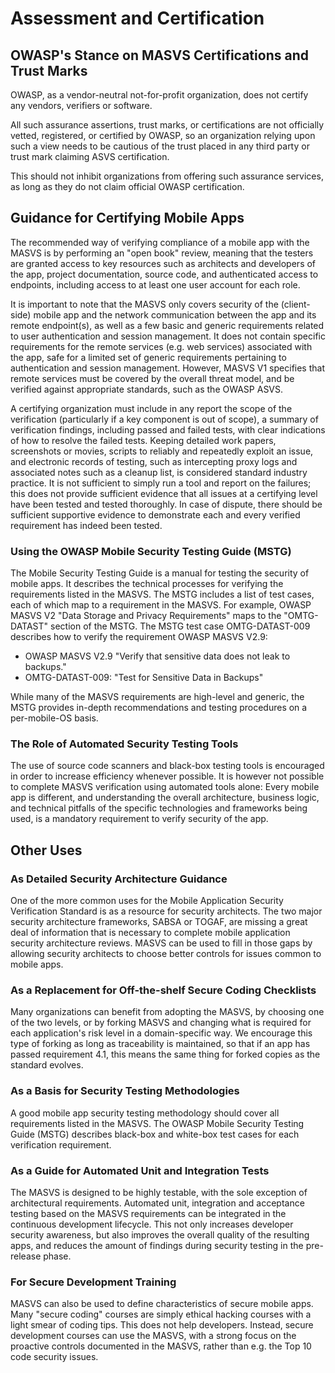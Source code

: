 # Assessment and Certification

## OWASP's Stance on MASVS Certifications and Trust Marks

OWASP, as a vendor-neutral not-for-profit organization, does not certify any vendors, verifiers or software.

All such assurance assertions, trust marks, or certifications are not officially vetted, registered, or certified by OWASP, so an organization relying upon such a view needs to be cautious of the trust placed in any third party or trust mark claiming ASVS certification.

This should not inhibit organizations from offering such assurance services, as long as they do not claim official OWASP certification.

## Guidance for Certifying Mobile Apps

The recommended way of verifying compliance of a mobile app with the MASVS is by performing an "open book" review, meaning that the testers are granted access to key resources such as architects and developers of the app, project documentation, source code, and authenticated access to endpoints, including access to at least one user account for each role.

It is important to note that the MASVS only covers security of the (client-side) mobile app and the network communication between the app and its remote endpoint(s), as well as a few basic and generic requirements related to user authentication and session management. It does not contain specific requirements for the remote services (e.g. web services) associated with the app, safe for a limited set of generic requirements pertaining to authentication and session management. However, MASVS V1 specifies that remote services must be covered by the overall threat model, and be verified against appropriate standards, such as the OWASP ASVS.

A certifying organization must include in any report the scope of the verification (particularly if a key component is out of scope), a summary of verification findings, including passed and failed tests, with clear indications of how to resolve the failed tests. Keeping detailed work papers, screenshots or movies, scripts to reliably and repeatedly exploit an issue, and electronic records of testing, such as intercepting proxy logs and associated notes such as a cleanup list, is considered standard industry practice. It is not sufficient to simply run a tool and report on the failures; this does not provide sufficient evidence that all issues at a certifying level have been tested and tested thoroughly. In case of dispute, there should be sufficient supportive evidence to demonstrate each and every verified requirement has indeed been tested.

### Using the OWASP Mobile Security Testing Guide (MSTG)

The Mobile Security Testing Guide is a manual for testing the security of mobile apps. It describes the technical processes for verifying the requirements listed in the MASVS. The MSTG includes a list of test cases, each of which map to a requirement in the MASVS. For example, OWASP MASVS V2 "Data Storage and Privacy Requirements" maps to the "OMTG-DATAST" section of the MSTG. The MSTG test case OMTG-DATAST-009 describes how to verify the requirement OWASP MASVS V2.9:

- OWASP MASVS V2.9 "Verify that sensitive data does not leak to backups."
- OMTG-DATAST-009: "Test for Sensitive Data in Backups"

While many of the MASVS requirements are high-level and generic, the MSTG provides in-depth recommendations and testing procedures on a per-mobile-OS basis.

### The Role of Automated Security Testing Tools

The use of source code scanners and black-box testing tools is encouraged in order to increase efficiency whenever possible. It is however not possible to complete MASVS verification using automated tools alone: Every mobile app is different, and understanding the overall architecture, business logic, and technical pitfalls of the specific technologies and frameworks being used, is a mandatory requirement to verify security of the app.

## Other Uses

### As Detailed Security Architecture Guidance

One of the more common uses for the Mobile Application Security Verification Standard is as a resource for security architects. The two major security architecture frameworks, SABSA or TOGAF, are missing a great deal of information that is necessary to complete mobile application security architecture reviews. MASVS can be used to fill in those gaps by allowing security architects to choose better controls for issues common to mobile apps.

### As a Replacement for Off-the-shelf Secure Coding Checklists

Many organizations can benefit from adopting the MASVS, by choosing one of the two levels, or by forking MASVS and changing what is required for each application's risk level in a domain-specific way. We encourage this type of forking as long as traceability is maintained, so that if an app has passed requirement 4.1, this means the same thing for forked copies as the standard evolves.

### As a Basis for Security Testing Methodologies

A good mobile app security testing methodology should cover all requirements listed in the MASVS. The OWASP Mobile Security Testing Guide (MSTG) describes black-box and white-box test cases for each verification requirement.

### As a Guide for Automated Unit and Integration Tests

The MASVS is designed to be highly testable, with the sole exception of architectural requirements. Automated unit, integration and acceptance testing based on the MASVS requirements can be integrated in the continuous development lifecycle. This not only increases developer security awareness, but also improves the overall quality of the resulting apps, and reduces the amount of findings during security testing in the pre-release phase.

### For Secure Development Training

MASVS can also be used to define characteristics of secure mobile apps. Many "secure coding" courses are simply ethical hacking courses with a light smear of coding tips. This does not help developers. Instead, secure development courses can use the MASVS, with a strong focus on the proactive controls documented in the MASVS, rather than e.g. the Top 10 code security issues.
